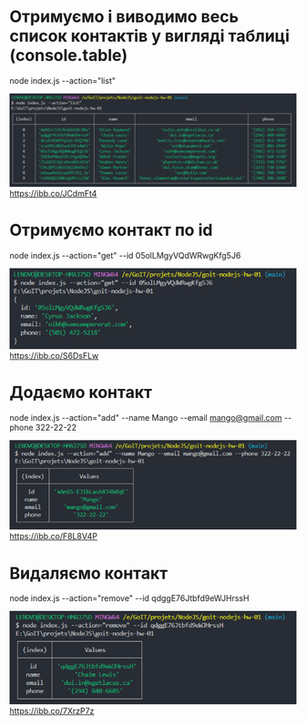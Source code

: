 # Отримуємо і виводимо весь список контактів у вигляді таблиці (console.table)

node index.js --action="list"

![get contacts list to table](./assets/list.png)
<br>
https://ibb.co/JCdmFt4

# Отримуємо контакт по id

node index.js --action="get" --id 05olLMgyVQdWRwgKfg5J6

![get contact by id](./assets/get.png)
<br>
https://ibb.co/S6DsFLw

# Додаємо контакт

node index.js --action="add" --name Mango --email mango@gmail.com --phone 322-22-22

![add contact ](./assets/add.png)
<br>
https://ibb.co/F8L8V4P

# Видаляємо контакт

node index.js --action="remove" --id qdggE76Jtbfd9eWJHrssH

![remove contact by id ](./assets/remove.png)
<br>
https://ibb.co/7XrzP7z
